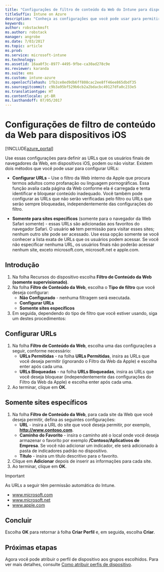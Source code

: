 ```yaml
---
title: "Configurações de filtro de conteúdo da Web do Intune para dispositivos iOS"
titleSuffix: Intune on Azure
description: "Conheça as configurações que você pode usar para permitir e bloquear o acesso a sites em dispositivos iOS."
keywords: 
author: robstackmsft
ms.author: robstack
manager: angrobe
ms.date: 7/03/2017
ms.topic: article
ms.prod: 
ms.service: microsoft-intune
ms.technology: 
ms.assetid: 16aa0f3c-8977-4495-9fbe-ca30ad278c9e
ms.reviewer: karanda
ms.suite: ems
ms.custom: intune-azure
ms.openlocfilehash: 1fb2ce8ed9db6ff808cac2ee8ff46ee865dbdf35
ms.sourcegitcommit: c9b3a95bf529b6cb2a2bdacbc49127dfa0c233e5
ms.translationtype: HT
ms.contentlocale: pt-BR
ms.lasthandoff: 07/05/2017
---
```

# <a name="web-content-filter-settings-for-ios-devices"></a>Configurações de filtro de conteúdo da Web para dispositivos iOS

[!INCLUDE[azure_portal](./includes/azure_portal.md)]

Use essas configurações para definir as URLs que os usuários finais de navegadores da Web, em dispositivos iOS, podem ou não visitar. Existem dois métodos que você pode usar para configurar URLs:

- **Configurar URLs** – Use o filtro da Web interno da Apple que procura termos adultos como profanação ou linguagem pornográficas. Essa função avalia cada página da Web conforme ela é carregada e tenta identificar e bloquear conteúdo inadequado. Você também pode configurar as URLs que não serão verificadas pelo filtro ou URLs que serão sempre bloqueadas, independentemente das configurações do filtro.

- **Somente para sites específicos** (somente para o navegador da Web Safari somente) - essas URLs são adicionadas aos favoritos do navegador Safari. O usuário **só** tem permissão para visitar esses sites; nenhum outro site pode ser acessado. Use essa opção somente se você conhecer a lista exata de URLs que os usuários podem acessar.
Se você não especificar nenhuma URL, os usuários finais não poderão acessar nenhum site, exceto microsoft.com, microsoft.net e apple.com.



## <a name="get-started"></a>Introdução

1. Na folha Recursos do dispositivo escolha **Filtro de Conteúdo da Web (somente supervisionado)**.
2. Na folha **Filtro de Conteúdo da Web**, escolha o **Tipo de filtro** que você deseja configurar:
    - **Não Configurado** - nenhuma filtragem será executada.
    - **Configurar URLs**
    - **Somente sites específicos**
3. Em seguida, dependendo do tipo de filtro que você estiver usando, siga um destes procedimentos:


## <a name="configure-urls"></a>Configurar URLs

1. Na folha **Filtro de Conteúdo da Web**, escolha uma das configurações a seguir, conforme necessário:
    - **URLs Permitidas** - na folha **URLs Permitidas**, insira as URLs que você deseja permitir (ignorando o Filtro da Web da Apple) e escolha enter após cada uma.
    - **URLs Bloqueadas** - na folha **URLs Bloqueadas**, insira as URLs que você deseja bloquear (independentemente das configurações do Filtro da Web da Apple) e escolha enter após cada uma.
2. Ao terminar, clique em **OK**.


## <a name="specific-websites-only"></a>Somente sites específicos

1. Na folha **Filtro de Conteúdo da Web**, para cada site da Web que você deseja permitir, defina as seguintes configurações:
    - **URL** - insira a URL do site que você deseja permitir, por exemplo, **http://www.contoso.com**.
    - **Caminho do Favorito** - insira o caminho até o local onde você deseja armazenar o favorito por exemplo **/Contoso/Aplicativos de Empresa**. Se você não adicionar um indicador, ele será adicionado à pasta de indicadores padrão no dispositivo.
    - **Título** - insira um título descritivo para o favorito.
2. Clique em **Adicionar** depois de inserir as informações para cada site.
3. Ao terminar, clique em **OK**.

>[!IMPORTANT] 
> As URLs a seguir têm permissão automática do Intune.
> - www.microsoft.com
> - www.microsoft.net
> - www.apple.com

## <a name="finish-up"></a>Concluir

Escolha **OK** para retornar à folha **Criar Perfil** e, em seguida, escolha **Criar**.

## <a name="next-steps"></a>Próximas etapas

Agora você pode atribuir o perfil de dispositivo aos grupos escolhidos. Para ver mais detalhes, consulte [Como atribuir perfis de dispositivo](device-profile-assign.md).

